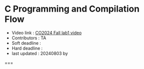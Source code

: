 # C Programming and Compilation Flow

- Video link : <a href="https://youtube.com/" target="_blank">CO2024 Fall lab1 video</a>
- Contributors : TA  
- Soft deadline : 
- Hard deadline :
- last updated : 20240803 by 

===

